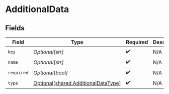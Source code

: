 # AdditionalData


## Fields

| Field                                                                                | Type                                                                                 | Required                                                                             | Description                                                                          |
| ------------------------------------------------------------------------------------ | ------------------------------------------------------------------------------------ | ------------------------------------------------------------------------------------ | ------------------------------------------------------------------------------------ |
| `key`                                                                                | *Optional[str]*                                                                      | :heavy_check_mark:                                                                   | N/A                                                                                  |
| `name`                                                                               | *Optional[str]*                                                                      | :heavy_check_mark:                                                                   | N/A                                                                                  |
| `required`                                                                           | *Optional[bool]*                                                                     | :heavy_check_mark:                                                                   | N/A                                                                                  |
| `type`                                                                               | [Optional[shared.AdditionalDataType]](undefined/models/shared/additionaldatatype.md) | :heavy_check_mark:                                                                   | N/A                                                                                  |